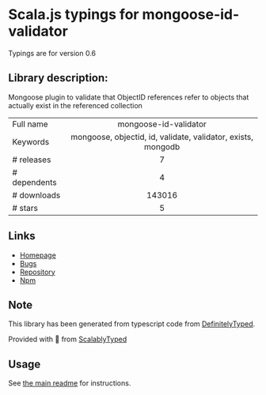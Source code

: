 
# Scala.js typings for mongoose-id-validator

Typings are for version 0.6

## Library description:
Mongoose plugin to validate that ObjectID references refer to objects that actually exist in the referenced collection

|                    |                 |
| ------------------ | :-------------: |
| Full name          | mongoose-id-validator |
| Keywords           | mongoose, objectid, id, validate, validator, exists, mongodb |
| # releases         | 7 |
| # dependents       | 4 |
| # downloads        | 143016 |
| # stars            | 5 |

## Links
- [Homepage](https://github.com/CampbellSoftwareSolutions/mongoose-id-validator)
- [Bugs](https://github.com/CampbellSoftwareSolutions/mongoose-id-validator/issues)
- [Repository](https://github.com/CampbellSoftwareSolutions/mongoose-id-validator)
- [Npm](https://www.npmjs.com/package/mongoose-id-validator)
    


## Note
This library has been generated from typescript code from [DefinitelyTyped](https://definitelytyped.org).

Provided with :purple_heart: from [ScalablyTyped](https://github.com/oyvindberg/ScalablyTyped)

## Usage
See [the main readme](../../readme.md) for instructions.


